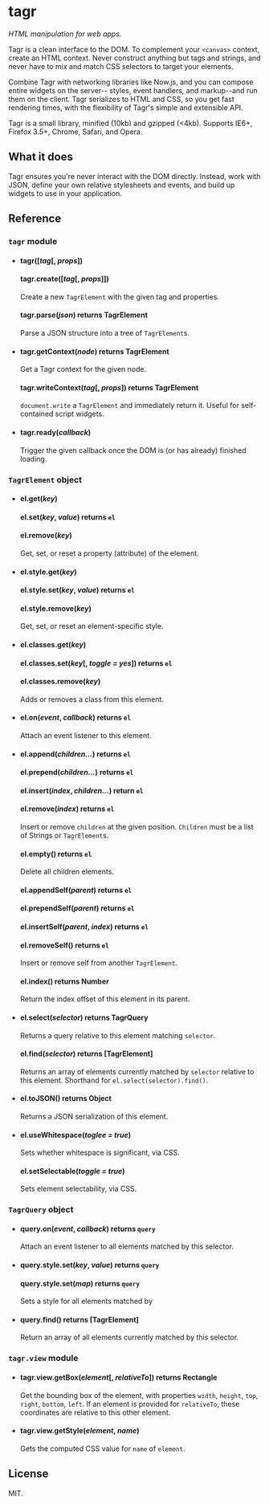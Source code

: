 # tagr

*HTML manipulation for web apps.*

Tagr is a clean interface to the DOM. To complement your `<canvas>` context,
create an HTML context. Never construct anything but tags and strings, and never
have to mix and match CSS selectors to target your elements.

Combine Tagr with networking libraries like Now.js, and you can compose entire widgets on the server--
styles, event handlers, and markup--and run them on the client. Tagr
serializes to HTML and CSS, so you get fast rendering times, with the
flexibility of Tagr's simple and extensible API.

Tagr is a small library, minified (10kb) and gzipped (<4kb). Supports IE6+, Firefox 3.5+, Chrome, Safari, and Opera.

## What it does

Tagr ensures you're never interact with the DOM directly. Instead, work with
JSON, define your own relative stylesheets and events, and build up widgets
to use in your application.

## Reference

### `tagr` module

* #### tagr([*tag*[, *props*])
  #### tagr.create([*tag*[, *props*]])

  Create a new `TagrElement` with the given tag and properties.

  #### tagr.parse(*json*) returns TagrElement

  Parse a JSON structure into a tree of `TagrElement`s.

* #### tagr.getContext(*node*) returns TagrElement

  Get a Tagr context for the given node.

  #### tagr.writeContext(*tag*[, *props*]) returns TagrElement

  `document.write` a `TagrElement` and immediately return it. Useful for self-contained script widgets.

* #### tagr.ready(*callback*)

  Trigger the given callback once the DOM is (or has already) finished loading.

### `TagrElement` object

* #### el.get(*key*)
  #### el.set(*key*, *value*) returns `el`
  #### el.remove(*key*)

  Get, set, or reset a property (attribute) of the element.

* #### el.style.get(*key*)
  #### el.style.set(*key*, *value*) returns `el`
  #### el.style.remove(*key*)

  Get, set, or reset an element-specific style.

* #### el.classes.get(*key*)
  #### el.classes.set(*key*[, *toggle = yes*]) returns `el`
  #### el.classes.remove(*key*)

  Adds or removes a class from this element.

* #### el.on(*event*, *callback*) returns `el`

  Attach an event listener to this element.

* #### el.append(*children...*) returns `el`
  #### el.prepend(*children...*) returns `el`
  #### el.insert(*index*, *children...*) return `el`
  #### el.remove(*index*) returns `el`

  Insert or remove `children` at the given position. `Children` must be a list of Strings or `TagrElement`s.

  #### el.empty() returns `el`

  Delete all children elements.

  #### el.appendSelf(*parent*) returns `el`
  #### el.prependSelf(*parent*) returns `el`
  #### el.insertSelf(*parent*, *index*) returns `el`
  #### el.removeSelf() returns `el`

  Insert or remove self from another `TagrElement`.

  #### el.index() returns Number

  Return the index offset of this element in its parent.

* #### el.select(*selector*) returns TagrQuery

  Returns a query relative to this element matching `selector`.

  #### el.find(*selector*) returns [TagrElement]

  Returns an array of elements currently matched by `selector` relative to this element. Shorthand for `el.select(selector).find()`.

* #### el.toJSON() returns Object

  Returns a JSON serialization of this element.

* #### el.useWhitespace(*toglee = true*)
  Sets whether whitespace is significant, via CSS.

  #### el.setSelectable(*toggle = true*)
  Sets element selectability, via CSS.

### `TagrQuery` object

* #### query.on(*event*, *callback*) returns `query`

  Attach an event listener to all elements matched by this selector.

* #### query.style.set(*key*, *value*) returns `query`

  #### query.style.set(*map*) returns `query`

  Sets a style for all elements matched by 

* #### query.find() returns [TagrElement]

  Return an array of all elements currently matched by this selector.

### `tagr.view` module

* #### tagr.view.getBox(*element*[, *relativeTo*]) returns Rectangle

  Get the bounding box of the element, with properties `width`, `height`, `top`, `right`, `bottom`, `left`. If an element is provided for `relativeTo`, these coordinates are relative to this other element.

* #### tagr.view.getStyle(*element*, *name*)

  Gets the computed CSS value for `name` of `element`.

## License

MIT.